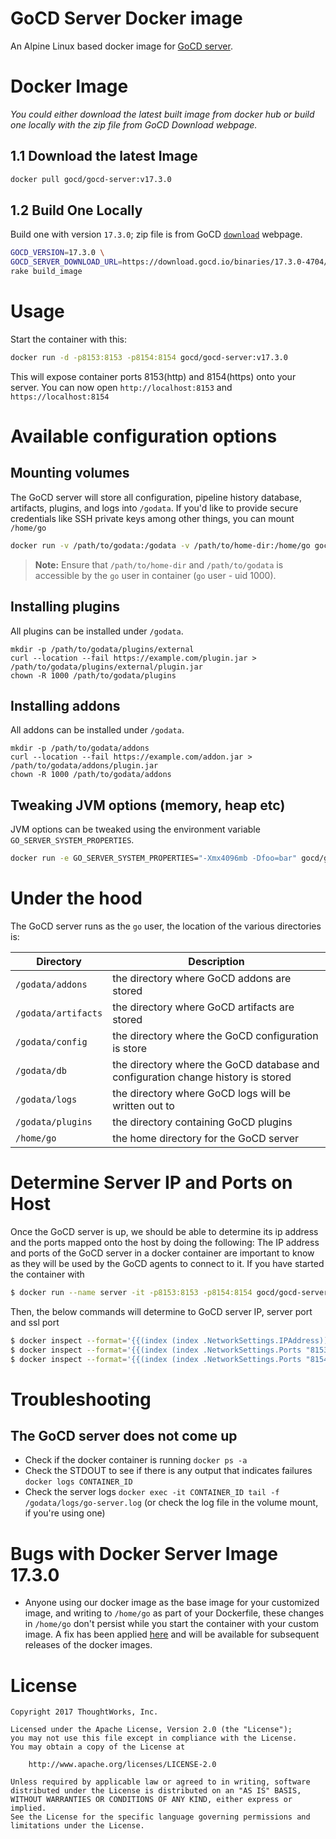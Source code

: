 # GoCD Server Docker image

An Alpine Linux based docker image for [GoCD server](https://www.gocd.io).

# Docker Image
*You could either download the latest built image from docker hub or build one
locally with the zip file from GoCD Download webpage.*

## 1.1 Download the latest Image
```bash
docker pull gocd/gocd-server:v17.3.0
```

## 1.2 Build One Locally
Build one with version `17.3.0`; zip file is from GoCD [`download`][0] webpage.
```bash
GOCD_VERSION=17.3.0 \
GOCD_SERVER_DOWNLOAD_URL=https://download.gocd.io/binaries/17.3.0-4704/generic/go-server-17.3.0-4704.zip \
rake build_image
```

# Usage
Start the container with this:

```bash
docker run -d -p8153:8153 -p8154:8154 gocd/gocd-server:v17.3.0
```

This will expose container ports 8153(http) and 8154(https) onto your server.
You can now open `http://localhost:8153` and `https://localhost:8154`

# Available configuration options

## Mounting volumes

The GoCD server will store all configuration, pipeline history database,
artifacts, plugins, and logs into `/godata`. If you'd like to provide secure
credentials like SSH private keys among other things, you can mount `/home/go`

```bash
docker run -v /path/to/godata:/godata -v /path/to/home-dir:/home/go gocd/gocd-server
```

> **Note:** Ensure that `/path/to/home-dir` and `/path/to/godata` is accessible by the `go` user in container (`go` user - uid 1000).

## Installing plugins

All plugins can be installed under `/godata`.

```
mkdir -p /path/to/godata/plugins/external
curl --location --fail https://example.com/plugin.jar > /path/to/godata/plugins/external/plugin.jar
chown -R 1000 /path/to/godata/plugins
```

## Installing addons

All addons can be installed under `/godata`.

```
mkdir -p /path/to/godata/addons
curl --location --fail https://example.com/addon.jar > /path/to/godata/addons/plugin.jar
chown -R 1000 /path/to/godata/addons
```

## Tweaking JVM options (memory, heap etc)

JVM options can be tweaked using the environment variable `GO_SERVER_SYSTEM_PROPERTIES`.

```bash
docker run -e GO_SERVER_SYSTEM_PROPERTIES="-Xmx4096mb -Dfoo=bar" gocd/gocd-server
```

# Under the hood

The GoCD server runs as the `go` user, the location of the various directories is:

| Directory           | Description                                                                      |
|---------------------|----------------------------------------------------------------------------------|
| `/godata/addons`    | the directory where GoCD addons are stored                                       |
| `/godata/artifacts` | the directory where GoCD artifacts are stored                                    |
| `/godata/config`    | the directory where the GoCD configuration is store                              |
| `/godata/db`        | the directory where the GoCD database and configuration change history is stored |
| `/godata/logs`      | the directory where GoCD logs will be written out to                             |
| `/godata/plugins`   | the directory containing GoCD plugins                                            |
| `/home/go`          | the home directory for the GoCD server                                           |

# Determine Server IP and Ports on Host

Once the GoCD server is up, we should be able to determine its ip address and the ports mapped onto the host by doing the following:
The IP address and ports of the GoCD server in a docker container are important to know as they will be used by the GoCD agents to connect to it.
If you have started the container with
```bash
$ docker run --name server -it -p8153:8153 -p8154:8154 gocd/gocd-server:v17.3.0
```

Then, the below commands will determine to GoCD server IP, server port and ssl port
```bash
$ docker inspect --format='{{(index (index .NetworkSettings.IPAddress))}}' server
$ docker inspect --format='{{(index (index .NetworkSettings.Ports "8153/tcp") 0).HostPort}}' server
$ docker inspect --format='{{(index (index .NetworkSettings.Ports "8154/tcp") 0).HostPort}}' server
```

# Troubleshooting

## The GoCD server does not come up

- Check if the docker container is running `docker ps -a`
- Check the STDOUT to see if there is any output that indicates failures `docker logs CONTAINER_ID`
- Check the server logs `docker exec -it CONTAINER_ID tail -f /godata/logs/go-server.log` (or check the log file in the volume mount, if you're using one)


# Bugs with Docker Server Image 17.3.0

* Anyone using our docker image as the base image for your customized image, and writing to `/home/go` as part of your Dockerfile, these changes in `/home/go` don't persist while you start the container with your custom image.
 A fix has been applied [here](https://github.com/gocd/docker-gocd-server/commit/d49ffa4) and will be available for subsequent releases of the docker images.
 
# License

```plain
Copyright 2017 ThoughtWorks, Inc.

Licensed under the Apache License, Version 2.0 (the "License");
you may not use this file except in compliance with the License.
You may obtain a copy of the License at

    http://www.apache.org/licenses/LICENSE-2.0

Unless required by applicable law or agreed to in writing, software
distributed under the License is distributed on an "AS IS" BASIS,
WITHOUT WARRANTIES OR CONDITIONS OF ANY KIND, either express or implied.
See the License for the specific language governing permissions and
limitations under the License.
```

[0]: https://www.gocd.io/download/
